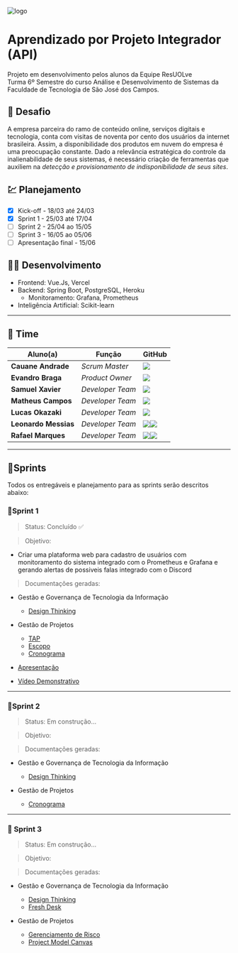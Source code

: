 ![logo](https://user-images.githubusercontent.com/56441371/163744205-5d5c8c26-21a3-47bb-9ca2-8f1396082d7f.svg)

# Aprendizado por Projeto Integrador (API)
Projeto em desenvolvimento pelos alunos da Equipe ResUOLve <br>
Turma 6º Semestre do curso Análise e Desenvolvimento de Sistemas da Faculdade de Tecnologia de São José dos Campos.
 
## 📌 Desafio
A empresa parceira do ramo de conteúdo online, serviços digitais e tecnologia, conta com visitas de noventa por cento dos usuários da internet brasileira.
Assim, a disponibilidade dos produtos em nuvem do empresa é uma preocupação constante. Dado a relevância estratégica do controle da inalienabilidade de seus sistemas, é necessário criação de ferramentas que auxiliem na *detecção e provisionamento de indisponibilidade de seus sites*.
 
## 💹 Planejamento
- [x] Kick-off - 18/03 até 24/03
- [x] Sprint 1 - 25/03 até 17/04
- [ ] Sprint 2 - 25/04 ao 15/05  
- [ ] Sprint 3 - 16/05 ao 05/06
- [ ] Apresentação final - 15/06
 
## 👨‍💻 Desenvolvimento
- Frontend: Vue.Js, Vercel
- Backend: Spring Boot, PostgreSQL, Heroku
  - Monitoramento: Grafana, Prometheus
- Inteligência Artificial: Scikit-learn

___
 
## 🏢 Time
 
| Aluno(a)             | Função           | GitHub                                                                       | 
| -------------------- | ---------------- | ---------------------------------------------------------------------------- | 
| __Cauane Andrade__   | *Scrum Master*   | [![](https://bit.ly/3f9Xo0P)]()                                              | [![](https://github.com/cauaneandrade)]()     |
| __Evandro Braga__    | *Product Owner*  | [![](https://bit.ly/3f9Xo0P)]()                                              | [![](https://github.com/EvandroRBR)]()        |
| __Samuel Xavier__    | *Developer Team* | [![](https://bit.ly/3f9Xo0P)]()                                              | [![](https://github.com/krusader1982)]()      |
| __Matheus Campos__   | *Developer Team* | [![](https://bit.ly/3f9Xo0P)]()                                              | [![](https://github.com/MatheusCampos-450)]() |
| __Lucas Okazaki__    | *Developer Team* | [![](https://bit.ly/3f9Xo0P)]()                                              |
| __Leonardo Messias__ | *Developer Team* | [![](https://bit.ly/3f9Xo0P)]()[![](https://github.com/LeonardoMessias98)]() |
| __Rafael Marques__   | *Developer Team* | [![](https://bit.ly/3f9Xo0P)]()[![](https://github.com/rafaelfmarques)]()    |
___
 
## 📂Sprints
Todos os entregáveis e planejamento para as sprints serão descritos abaixo:
 
 
### 📝Sprint 1
> Status: Concluído ✅
 
> Objetivo:
- Criar uma plataforma web para cadastro de usuários com monitoramento do sistema integrado com o Prometheus e Grafana e gerando alertas de possiveis falas integrado com o Discord
 
> Documentações geradas:
 
- Gestão e Governança de Tecnologia da Informação
   - [Design Thinking](https://github.com/FatecAPITeam/management-docs/blob/main/Design%20Thinking.pdf)
 
- Gestão de Projetos
   - [TAP](https://github.com/FatecAPITeam/management-docs/blob/main/TAP.pdf)
   - [Escopo](https://github.com/FatecAPITeam/management-docs/blob/main/Declara%C3%A7%C3%A3o%20do%20escopo%20do%20Projeto.pdf)
   - [Cronograma](https://github.com/FatecAPITeam/management-docs/blob/main/Plano%20de%20Gerenciamento%20de%20Cronograma.pdf)
 
- [Apresentação]()
-  [Vídeo Demonstrativo]()
 
___
 
### 📝Sprint 2
> Status: Em construção...
 
> Objetivo:
 
> Documentações geradas:
 
- Gestão e Governança de Tecnologia da Informação
    - [Design Thinking]()
   
- Gestão de Projetos
    - [Cronograma]()
   
___
 
### 📝 Sprint 3
> Status: Em construção...
 
> Objetivo:
 
> Documentações geradas:
 
- Gestão e Governança de Tecnologia da Informação
    - [Design Thinking]()
    - [Fresh Desk]()
   
- Gestão de Projetos
    - [Gerenciamento de Risco]()
    - [Project Model Canvas]()
